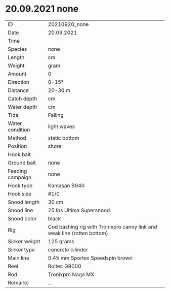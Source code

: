 # 20.09.2021 none

| | |
|---|---|
| ID | 20210920_none |
| Date | 20.09.2021 |
| Time | |
| Species | none |
| Length | cm |
| Weight | gram |
| Amount | 0 |
| Direction | 0-15° |
| Distance | 20-30 m |
| Catch depth | cm |
| Water depth | cm |
| Tide | Falling |
| Water condition | light waves |
| Method | static bottom |
| Position | shore |
| Hook bait |  |
| Ground bait | none |
| Feeding campaign | none |
| Hook type | Kamasan B940 |
| Hook size | #1/0 |
| Snood length | 30 cm |
| Snood line | 25 lbs Ultima Supersnood |
| Snood color | black |
| Rig | Cod bashing rig with Tronixpro canny link and weak line (rotten bottom) |
| Sinker weight | 125 grams |
| Sinker type | concrete cilinder |
| Main line | 0.45 mm Sportex Speedspin brown |
| Reel | Roltec G9000 |
| Rod |     Tronixpro Naga MX |
| Remarks | ... |
